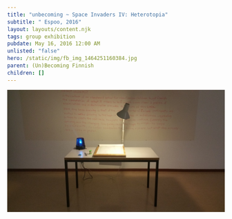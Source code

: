 ```yaml
---
title: "unbecoming ~ Space Invaders IV: Heterotopia"
subtitle: " Espoo, 2016"
layout: layouts/content.njk
tags: group exhibition
pubdate: May 16, 2016 12:00 AM
unlisted: "false"
hero: /static/img/fb_img_1464251160384.jpg
parent: (Un)Becoming Finnish
children: []
---
```

![Installation view: Becoming (Un)Finnish, 2016, Space Invaders IV: Heterotopia, Espoo](/static/img/becoming-uh-finnish_space-invaders-iv_matinkyla-espoo_2016.jpg)
